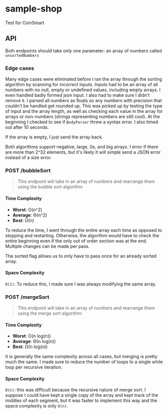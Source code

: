 # sample-shop

Test for CoinSmart

## API 

Both endpoints should take only one parameter: an array of numbers called `unsortedNumbers`

### Edge cases

Many edge cases were eliminated before I ran the array through the sorting algorithm by scanning for incorrect inputs. Inputs had to be an array of all numbers with no null, empty or undefined values, including empty arrays. I even handled badly formed json input. I also had to make sure I didn't remove `0`. I parsed all numbers as floats so any numbers with precision that couldn't be handled get rounded up. This was picked up by testing the type of input and the array length, as well as checking each value in the array for arrays or non-numbers (strings representing numbers are still cool). At the beginning I checked to see if `BodyParser` threw a syntax error. I also timed out after 10 seconds.

If the array is empty, I just send the array back.

Both algorithms support negative, large, 0s, and big arrays. I error if there are more than 2^32 elements, but it's likely it will simple send a JSON error instead of a size error.

### POST /bubbleSort

> This endpoint will take in an array of numbers and rearrange them using the bubble sort algorithm 

#### Time Complexity

* **Worst**: O(n^2)
* **Average**: Θ(n^2)
* **Best**: Ω(n)

To reduce the time, I went through the entire array each time as opposed to stopping and restarting. Otherwise, the algorithm would have to check the entire beginning even if the only out of order section was at the end. Multiple changes can be made per pass.

The sorted flag allows us to only have to pass once for an already sorted array.

#### Space Complexity

`O(1)`: To reduce this, I made sure I was always modifying the same array.

### POST /mergeSort

> This endpoint will take in an array of numbers and rearrange them using the merge sort algorithm

#### Time Complexity

* **Worst**: O(n log(n))
* **Average**: Θ(n log(n))
* **Best**: Ω(n log(n))

It is generally the same complexity across all cases, but merging is pretty much the same. I made sure to reduce the number of loops to a single while loop per recursive iteration.

#### Space Complexity

`O(n)`: this was difficult because the recursive nature of merge sort. I suppose I could have kept a single copy of the array and kept track of the middles of each segment, but it was faster to implement this way and the space complexity is only `O(n)`.
